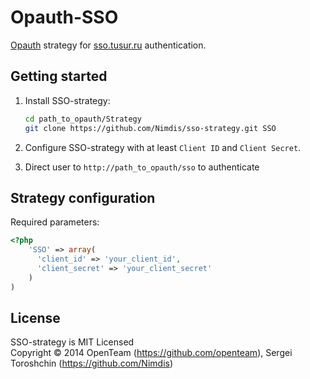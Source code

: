 Opauth-SSO
=============
[Opauth](https://github.com/opauth/opauth) strategy for [sso.tusur.ru](http://sso.tusur.ru/) authentication.

Getting started
----------------
1. Install SSO-strategy:
   ```bash
   cd path_to_opauth/Strategy
   git clone https://github.com/Nimdis/sso-strategy.git SSO
   ```

2. Configure SSO-strategy with at least `Client ID` and `Client Secret`.

3. Direct user to `http://path_to_opauth/sso` to authenticate

Strategy configuration
----------------------

Required parameters:

```php
<?php
    'SSO' => array(
      'client_id' => 'your_client_id',
      'client_secret' => 'your_client_secret'
    )
)
```

License
---------
SSO-strategy is MIT Licensed  
Copyright © 2014 OpenTeam (https://github.com/openteam), Sergei Toroshchin (https://github.com/Nimdis)

